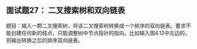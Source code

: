## 面试题27： 二叉搜索树和双向链表
题目：输入一颗二叉搜索树，将该二叉搜索树转换成一个排序的双向链表。要求不能创建任何新的结点，只能调整树中节点指针的指向。比如输入图4.12中左边的，则输出转换之后的排序双向链表。